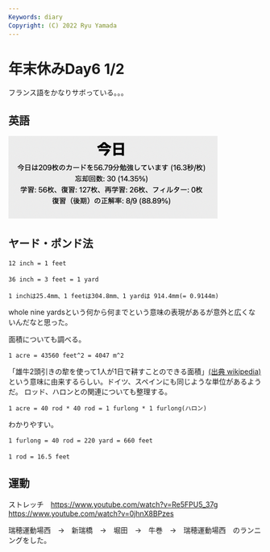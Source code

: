 ```yaml
---
Keywords: diary
Copyright: (C) 2022 Ryu Yamada
---
```



# 年末休みDay6 1/2

フランス語をかなりサボっている。。。

## 英語
![スクリーンショット 2023-01-02 15.47.25](file_hHCq__0lE.png)

## ヤード・ポンド法
~~~~~~~
12 inch = 1 feet

36 inch = 3 feet = 1 yard

1 inchは25.4mm、1 feetは304.8mm、1 yardは 914.4mm(= 0.9144m)
~~~~~~~

whole nine yardsという何から何までという意味の表現があるが意外と広くないんだなと思った。

面積についても調べる。

~~~~~~~
1 acre = 43560 feet^2 = 4047 m^2
~~~~~~~

「雄牛2頭引きの犂を使って1人が1日で耕すことのできる面積」[(出典 wikipedia)](https://ja.wikipedia.org/wiki/%E3%82%A8%E3%83%BC%E3%82%AB%E3%83%BC)という意味に由来するらしい。ドイツ、スペインにも同じような単位があるようだ。
ロッド、ハロンとの関連についても整理する。

~~~~~~~
1 acre = 40 rod * 40 rod = 1 furlong * 1 furlong(ハロン)
~~~~~~~

わかりやすい。

~~~~~~~
1 furlong = 40 rod = 220 yard = 660 feet

1 rod = 16.5 feet
~~~~~~~

## 運動
ストレッチ　https://www.youtube.com/watch?v=Re5FPU5_37g
https://www.youtube.com/watch?v=0jhnX8BPzes

瑞穂運動場西　→　新瑞橋　→　堀田　→　牛巻　→　瑞穂運動場西　のランニングをした。

 